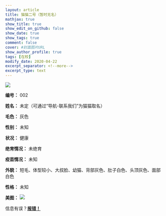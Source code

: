 ```yaml
---
layout: article
title: 猫猫二号（暂时无名）
mathjax: true
show_title: true
show_edit_on_github: false
show_date: true
show_tags: true
comment: false
cover: #封面图片URL
show_author_profile: true
tags: [在校]
modify_date: 2020-04-22
excerpt_separator: <!--more-->
excerpt_type: text
---
```


![](https://i.loli.net/2020/04/22/jlU6eJ73sMKqxPV.jpg)

<!--more-->

**编号：**
002

**姓名：**
未定（可通过“导航-联系我们”为猫猫取名）

**毛色：**
灰色

**性别：**
未知

**状况：**
健康

**绝育情况：**
未绝育

**疫苗情况：**
未知

**外貌：**
短毛、体型较小、大叔脸、幼猫、背部灰色、肚子白色、头顶灰色、面部白色

**性格：**
未知

**美图：**
![](https://i.loli.net/2020/04/22/Aw65E3FZRUadxnh.jpg)

信息有误？[**报错！**](https://forms.office.com/Pages/ResponsePage.aspx?id=DQSIkWdsW0yxEjajBLZtrQAAAAAAAAAAAANAASWVbDVUQVZFMEdSUUk2RFUwVEFDVTZIWkJaSVgySS4u)
